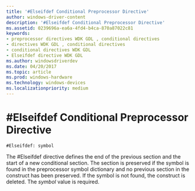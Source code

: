 ```yaml
---
title: '#Elseifdef Conditional Preprocessor Directive'
author: windows-driver-content
description: '#Elseifdef Conditional Preprocessor Directive'
ms.assetid: 0239696a-ea6a-4fd4-b4ca-870a87022c81
keywords:
- preprocessor directives WDK GDL , conditional directives
- directives WDK GDL , conditional directives
- conditional directives WDK GDL
- Elseifdef directive WDK GDL
ms.author: windowsdriverdev
ms.date: 04/20/2017
ms.topic: article
ms.prod: windows-hardware
ms.technology: windows-devices
ms.localizationpriority: medium
---
```


# \#Elseifdef Conditional Preprocessor Directive


```
#Elseifdef: symbol
```

The \#Elseifdef directive defines the end of the previous section and the start of a new conditional section. The section is preserved if the symbol is found in the preprocessor symbol dictionary and no previous section in the construct has been preserved. If the symbol is not found, the construct is deleted. The *symbol* value is required.

 

 




